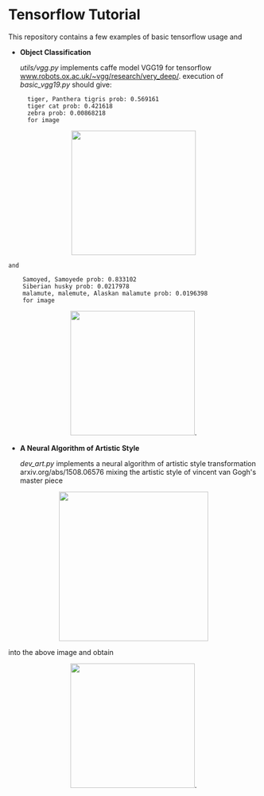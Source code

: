 # Tensorflow Tutorial

This repository contains a few examples of basic tensorflow usage and

- **Object Classification**

	*utils/vgg.py* implements caffe model VGG19 for tensorflow
	www.robots.ox.ac.uk/~vgg/research/very_deep/.
	execution of *basic_vgg19.py* should give:

		tiger, Panthera tigris prob: 0.569161
		tiger cat prob: 0.421618
		zebra prob: 0.00868218
		for image
<p align="center">
  <img src="https://github.com/sy0302/LearnTensorflow/blob/master/data/img/tiger.jpg" width="250">
</p>

	and

		Samoyed, Samoyede prob: 0.833102
		Siberian husky prob: 0.0217978
		malamute, malemute, Alaskan malamute prob: 0.0196398
		for image
<p align="center">
  <img src="https://github.com/sy0302/LearnTensorflow/blob/master/data/img/file.jpg" height="250"/>.
</p>

- **A Neural Algorithm of Artistic Style**

	*dev_art.py* implements a neural algorithm of artistic style transformation
	arxiv.org/abs/1508.06576
	mixing the artistic style of vincent van Gogh's master piece
<p align="center">
  <img src="https://github.com/sy0302/LearnTensorflow/blob/master/data/img/art1.jpg" height="300"/>
</p>
	into the above image and obtain
<p align="center">
  <img src="https://github.com/sy0302/LearnTensorflow/blob/master/data/img/output.jpg" height="250"/>.
</p>
